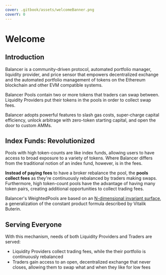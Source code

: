```yaml
---
cover: .gitbook/assets/welcomeBanner.png
coverY: 0
---
```


# Welcome

## Introduction

Balancer is a community-driven protocol, automated portfolio manager, liquidity provider, and price sensor that empowers decentralized exchange and the automated portfolio management of tokens on the Ethereum blockchain and other EVM compatible systems.

Balancer Pools contain two or more tokens that traders can swap between. Liquidity Providers put their tokens in the pools in order to collect swap fees.&#x20;

Balancer adopts powerful features to slash gas costs, super-charge capital efficiency, unlock arbitrage with zero-token starting capital, and open the door to custom AMMs.

## Index Funds: Revolutionized

Pools with high token-counts are like index funds, allowing users to have access to broad exposure to a variety of tokens. Where Balancer differs from the traditional notion of an index fund, however, is in the fees.&#x20;

**Instead of paying fees** to have a broker rebalance the pool, the **pools collect fees** as they're continuously rebalanced by traders making swaps. Furthermore, high token-count pools have the advantage of having many token pairs, creating additional opportunities to collect trading fees.

Balancer's WeightedPools are based on an [N-dimensional invariant surface](https://balancer.finance/whitepaper/), a generalization of the constant product formula described by Vitalik Buterin.

## Serving Everyone

With this mechanism, needs of both Liquidity Providers and Traders are served:

* Liquidity Providers collect trading fees, while the their portfolio is continuously rebalanced
* Traders gain access to an open, decentralized exchange that never closes, allowing them to swap what and when they like for low fees
